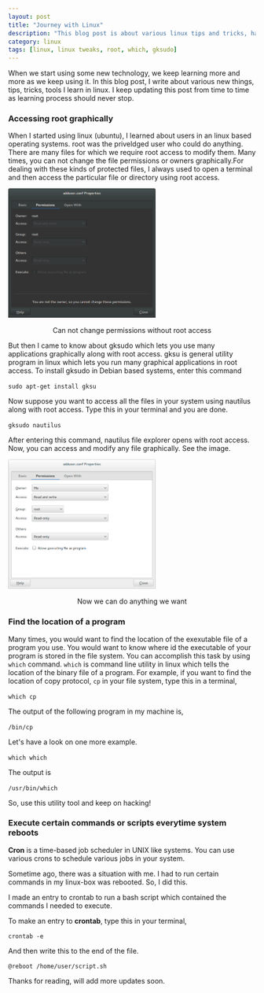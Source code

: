 ```yaml
---
layout: post
title: "Journey with Linux"
description: "This blog post is about various linux tips and tricks, hacking new things."
category: linux
tags: [linux, linux tweaks, root, which, gksudo]
---
```


When we start using some new technology, we keep learning more and more as we keep using it. In this blog post, I write about various new things, tips, tricks, tools I learn in linux. I keep updating this post from time to time as learning process should never stop.


### Accessing root graphically
When I started using linux (ubuntu), I learned about users in an linux based operating systems. root was the priveldged user who could do anything. There are many files for which we require root access to modify them. Many times, you can not change the file permissions or owners graphically.For dealing with these kinds of protected files, I always used to open a terminal and then access the particular file or directory using root access.
<p>
    <img src = "/assets/media/linux_journey/withoutroot.png" width="300px">
    <center>Can not change permissions without root access</center>
</p>
But then I came to know about gksudo which lets you use many applications graphically along with root access. gksu is general utility program in linux which lets you run many graphical applications in root access. To install gksudo in Debian based systems, enter this command

`sudo apt-get install gksu`

Now suppose you want to access all the files in your system using nautilus along with root access. Type this in your terminal and you are done.

`gksudo nautilus`

After entering this command, nautilus file explorer opens with root access. Now, you can access and modify any file graphically. See the image.
<p>
    <img src = "/assets/media/linux_journey/root.png" width="300px">
    <center>Now we can do anything we want</center>
</p>


### Find the location of a program
Many times, you would want to find the location of the exexutable file of a program you use. You would want to know where id the executable of your program is stored in the file system.
You can accomplish this task by using `which` command. `which` is command line utility in linux which tells the location of the binary file of a program. For example, if you want to find the location of copy protocol, `cp` in your file system, type this in a terminal,

`which cp`

The output of the following program in my machine is,

`/bin/cp`

Let's have a look on one more example.

`which which`

The output is 

`/usr/bin/which`

So, use this utility tool and keep on hacking!


### Execute certain commands or scripts everytime system reboots

**Cron** is a time-based job scheduler in UNIX like systems. You can use various crons to schedule various jobs in your system.

Sometime ago, there was a situation with me. I had to run certain commands in my linux-box was rebooted. So, I did this.

I made an entry to crontab to run a bash script which contained the commands I needed to execute.

To make an entry to **crontab**, type this in your terminal,

    crontab -e

And then write this to the end of the file.

    @reboot /home/user/script.sh


Thanks for reading, will add more updates soon.
